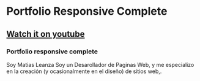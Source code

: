 # Portfolio Responsive Complete
## [Watch it on youtube](https://youtu.be/AKNvTxWOdKw)
### Portfolio responsive complete

Soy Matias Leanza
Soy un Desarollador de Paginas Web, y me especializo en la creación (y ocasionalmente en el diseño) de sitios web,.
